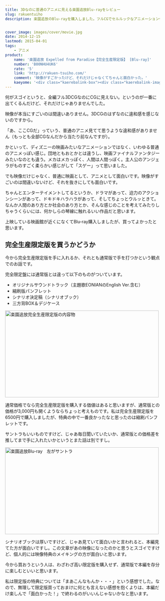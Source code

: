 ```yaml
---
title: 3Dなのに普通のアニメに見える楽園追放Blu-rayをレビュー
slug: rakuentuiho
description: 楽園追放のBlu-rayを購入しました。フルCGでセルルックなアニメーション作品で、前評判通り映像はすごかったです。それだけでなく、単純に1作品として面白かったです。手書きだから、CGだからというのは抜きにして、アツくなれるいい映画でした。


cover_image: images/cover/movie.jpg
date: 2014-12-15
lastmod: 2015-04-01
tags: 
    - アニメ
product:
    name: '楽園追放 Expelled from Paradise【完全生産限定版】 [Blu-ray]'
    number: 'B00NHU4UK6'
    rate: '5'
    link: 'http://rakuen-tsuiho.com/'
    comment: '映像がすごかったけど、それだけじゃなくてちゃんと面白かった。'
    kaeyome: '<div class="kaerebalink-box"><div class="kaerebalink-image"><a href="http://www.amazon.co.jp/exec/obidos/ASIN/B00NHU4UK6/illusionspace-22/ref=nosim/" rel="nofollow" target="_blank"><img src="http://ecx.images-amazon.com/images/I/61Ofj%2BDJXLL._SL160_.jpg" style="border: none;" /></a></div><div class="kaerebalink-info"><div class="kaerebalink-name"><a href="http://www.amazon.co.jp/exec/obidos/ASIN/B00NHU4UK6/illusionspace-22/ref=nosim/" rel="nofollow" target="_blank">楽園追放 Expelled from Paradise【完全生産限定版】 [Blu-ray]</a><div class="kaerebalink-powered-date">posted with <a href="http://kaereba.com" rel="nofollow" target="_blank">カエレバ</a></div></div><div class="kaerebalink-detail">釘宮理恵 アニプレックス 2014-12-10    </div><div class="kaerebalink-link1"><div class="shoplinkamazon"><a href="http://www.amazon.co.jp/gp/search?keywords=%8Ay%89%80%92%C7%95%FA%20Expelled%20from%20Paradise%81%40Blu-ray&__mk_ja_JP=%83J%83%5E%83J%83i&tag=illusionspace-22" rel="nofollow" target="_blank" title="アマゾン" >Amazon</a></div><div class="shoplinkrakuten"><a href="http://hb.afl.rakuten.co.jp/hgc/0e95387f.f2aef20d.0e953880.25e412bd/?pc=http%3A%2F%2Fsearch.rakuten.co.jp%2Fsearch%2Fmall%2F%25E6%25A5%25BD%25E5%259C%2592%25E8%25BF%25BD%25E6%2594%25BE%2520Expelled%2520from%2520Paradise%25E3%2580%2580Blu-ray%2F-%2Ff.1-p.1-s.1-sf.0-st.A-v.2%3Fx%3D0%26scid%3Daf_ich_link_urltxt%26m%3Dhttp%3A%2F%2Fm.rakuten.co.jp%2F" rel="nofollow" target="_blank" title="楽天市場" >楽天市場</a></div></div></div><div class="booklink-footer" style="clear: left"></div></div>'
---
```


何がスゴイというと、全編フル3DCGなのにCGに見えない。というのが一番に出てくるんだけど、それだけじゃありませんでした。

映像が本当にすごいのは間違いありません。3DCGのはずなのに違和感を感じないのですから。

「あ、ここCGだ」っていう、普通のアニメ見てて思うような違和感がありません（もっとも全部CGなんだから当たり前なんですが）。

かといって、ディズニーの映画みたいなアニメーションではなく、いわゆる普通のアニメっぽい感じ。団地ともおとかとは違うし、映画ファイナルファンタジーみたいなのとも違う。メカはメカっぽく、人間は人間っぽく。主人公のアンジェラがものすごく柔らかい感じがして「スゲー」って思いました。

でも映像だけじゃなく、普通に映画として、アニメとして面白いです。映像がすごいのは間違いないけど、それを抜きにしても面白いです。

ちゃんとエンターテイメントしてるというか、ドラマがあって、迫力のアクションシーンがあって、ドキドキハラハラがあって、そしてちょっとウルッときて。なんか人間のあり方とか社会のあり方とか、そんな感じのことを考えてみたりしちゃうくらいには、何かしらの琴線に触れるいい作品だと思います。

上映している映画館が近くになくてBlu-ray購入しましたが、買ってよかったと思います。


## 完全生産限定版を買うかどうか


今から完全生産限定版を手に入れるか、それとも通常版で手を打つかという観点でのお話です。

完全限定盤には通常版とは違って以下のものがついています。

<ul>
<li>オリジナルサウンドトラック（主題歌EONIANのEnglish Ver.含む）</li>
<li>縮刷版パンフレット</li>
<li>シナリオ決定稿（シナリオブック）</li>
<li>三方背BOX＆デジケース</li>
</ul>
<img src="https://wantit.gcreate.jp/wp-content/uploads/2014/12/38c6d91c63218ace9927990aff51731a.jpg" alt="楽園追放完全生産限定版の内容物" title="楽園追放完全生産限定版の内容物.jpg" width="500" height="282" />

通常価格でなら完全生産限定版を購入する価値はあると思いますが、通常版との価格が3,000円も開くようならちょっと考えものです。私は完全生産限定版を6500円で購入しましたが、特典の中で一番良かったなと思ったのは縮刷パンフレットです。

サントラもいいものですけど、じゃあ毎日聞いていたいか、通常版との価格差を推してまで手に入れたいかというとまた話は別ですし。

<img src="https://wantit.gcreate.jp/wp-content/uploads/2014/12/8d828c8bcd7f6a91bfdd5ee7eea6b72e.jpg" alt="楽園追放Blu-ray　左がサントラ" title="楽園追放Blu-ray　左がサントラ.jpg" width="500" height="282" />

シナリオブックは厚いですけど、じゃあ見ていて面白いかと言われると、本編見てた方が面白いですし。この文章があの映像になったのかと思うとスゴイですけど、個人的には映像特典のメイキングの方が面白いと思います。

今から買おうという人は、わざわざ高い限定版を購入せず、通常版で本編を存分に楽しむといいと思います。

私は限定版の特典については「まあこんなもんか・・・」という感想でした。なので、無理して限定版買っておまけに何とも言えない感想を抱くよりは、本編だけ楽しんで「面白かった！」で終わるのがいいんじゃないかなと思います。


  
